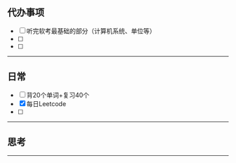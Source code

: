 ## 代办事项
- [ ] 听完软考最基础的部分（计算机系统、单位等）
- [ ] 
- [ ] 
___
## 日常
- [ ] 背20个单词+复习40个
- [x] 每日Leetcode
- [ ] 
___
## 思考




___

